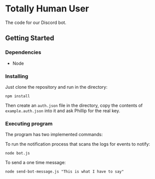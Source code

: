# Totally Human User

The code for our Discord bot.

## Getting Started

### Dependencies

* Node

### Installing

Just clone the repository and run in the directory:
```
npm install
```

Then create an `auth.json` file in the directory, copy the contents of `example.auth.json` into it and ask Phillip for the real key.

### Executing program

The program has two implemented commands:

To run the notification process that scans the logs for events to notify:
```
node bot.js
```

To send a one time message:
```
node send-bot-message.js "This is what I have to say"
```